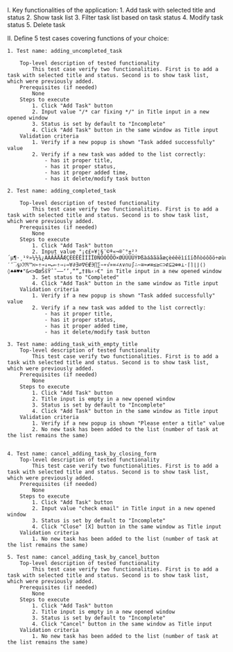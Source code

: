 I. Key functionalities of the application:
	1. Add task with selected title and status
	2. Show task list
	3. Filter task list based on task status
	4. Modify task status
	5. Delete task

II. Define 5 test cases covering functions of your choice:

	1. Test name: adding_uncompleted_task
	    
	    Top-level description of tested functionality
	    	This test case verify two functionalities. First is to add a task with selected title and status. Second is to show task list, which were previously added.
        Prerequisites (if needed)
        	None
        Steps to execute
        	1. Click "Add Task" button
        	2. Input value "/* car fixing */" in Title input in a new opened window
        	3. Status is set by default to "Incomplete"
        	4. Click "Add Task" button in the same window as Title input
        Validation criteria
        	1. Verify if a new popup is shown "Task added successfully" value
        	2. Verify if a new task was added to the list correctly:
        		- has it proper title,
        		- has it proper status,
        		- has it proper added time,
        		- has it delete/modify task button
       	
	2. Test name: adding_completed_task

		Top-level description of tested functionality
	    	This test case verify two functionalities. First is to add a task with selected title and status. Second is to show task list, which were previously added.
        Prerequisites (if needed)
        	None
        Steps to execute
        	1. Click "Add Task" button
        	2. Input value "¡¢£¤¥¦§¨©ª«¬­®¯°±²³´µ¶·¸¹º»¼½¾¿ÀÁÂÃÄÅÆÇÈÉÊËÌÍÎÏÐÑÒÓÔÕÖ×ØÙÚÛÜÝÞßàáâãäåæçèéêëìíîïðñòóôõö÷øùúûüýþÿƒΑΒΓΔΕΖΗΘΙΚΛΜΝΞΟΠΡΣΤΥΦΧΨΩαβγδεζηθικλμνξοπρςστυφχψωϑϒϖ•…′″‾⁄℘ℑℜ™ℵ←↑→↓↔↵⇐⇑⇒⇓⇔∀∂∃∅∇∈∉∋∏∑−∗√∝∞∠∧∨∩∪∫∴∼≅≈≠≡≤≥⊂⊃⊄⊆⊇⊕⊗⊥⋅⌈⌉⌊⌋⟨⟩◊♠♣♥♦"&<>ŒœŠšŸˆ˜–—‘’‚“”„†‡‰‹›€" in Title input in a new opened window
        	3. Set status to "Completed"
        	4. Click "Add Task" button in the same window as Title input
        Validation criteria
            1. Verify if a new popup is shown "Task added successfully" value
        	2. Verify if a new task was added to the list correctly:
        		- has it proper title,
        		- has it proper status,
        		- has it proper added time,
        		- has it delete/modify task button

	3. Test name: adding_task_with_empty_title
	    Top-level description of tested functionality
	    	This test case verify two functionalities. First is to add a task with selected title and status. Second is to show task list, which were previously added.
        Prerequisites (if needed)
        	None
        Steps to execute
           	1. Click "Add Task" button
        	2. Title input is empty in a new opened window
        	3. Status is set by default to "Incomplete"
        	4. Click "Add Task" button in the same window as Title input
        Validation criteria
        	1. Verify if a new popup is shown "Please enter a title" value
        	2. No new task has been added to the list (number of task at the list remains the same)
        

	4. Test name: cancel_adding_task_by_closing_form
	    Top-level description of tested functionality
	    	This test case verify two functionalities. First is to add a task with selected title and status. Second is to show task list, which were previously added.
        Prerequisites (if needed)
        	None
        Steps to execute
            1. Click "Add Task" button
        	2. Input value "check email" in Title input in a new opened window
        	3. Status is set by default to "Incomplete"
        	4. Click "Close" [X] button in the same window as Title input      
        Validation criteria
        	1. No new task has been added to the list (number of task at the list remains the same)

	5. Test name: cancel_adding_task_by_cancel_button
	    Top-level description of tested functionality
	    	This test case verify two functionalities. First is to add a task with selected title and status. Second is to show task list, which were previously added.
        Prerequisites (if needed)
        	None
        Steps to execute
            1. Click "Add Task" button
        	2. Title input is empty in a new opened window
        	3. Status is set by default to "Incomplete"
        	4. Click "Cancel" button in the same window as Title input      
        Validation criteria
        	1. No new task has been added to the list (number of task at the list remains the same)
